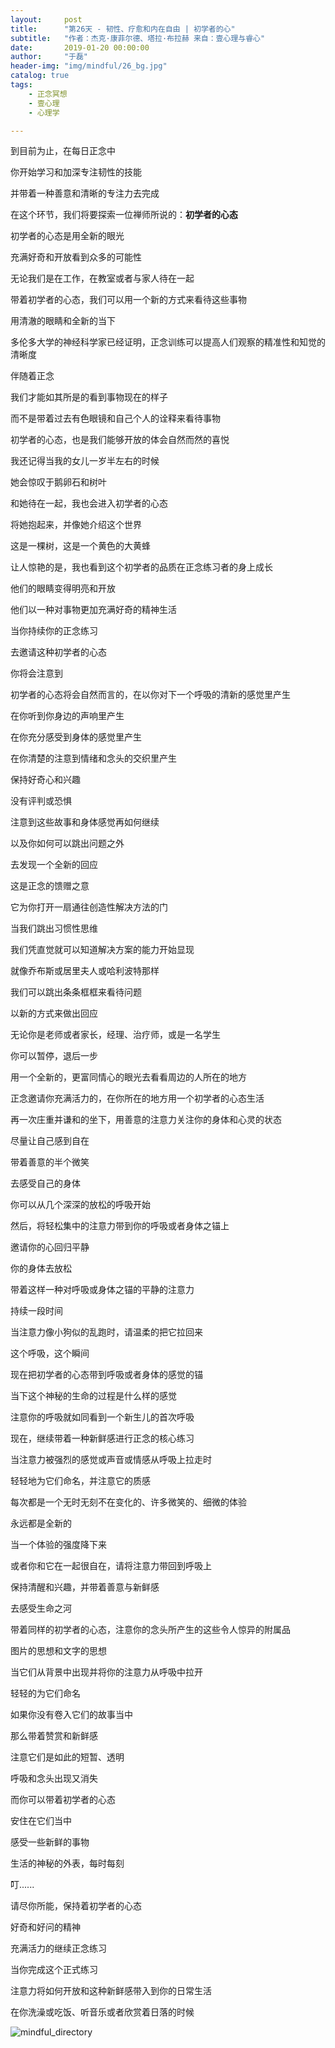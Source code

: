 ```yaml
---
layout:     post
title:      "第26天 - 韧性、疗愈和内在自由 | 初学者的心"
subtitle:   "作者：杰克·康菲尔德、塔拉·布拉赫 来自：壹心理与睿心"
date:       2019-01-20 00:00:00
author:     "于磊"
header-img: "img/mindful/26_bg.jpg"
catalog: true
tags:
    - 正念冥想
    - 壹心理
    - 心理学

---
```


到目前为止，在每日正念中

你开始学习和加深专注韧性的技能

并带着一种善意和清晰的专注力去完成

在这个环节，我们将要探索一位禅师所说的：**初学者的心态**

初学者的心态是用全新的眼光

充满好奇和开放看到众多的可能性

无论我们是在工作，在教室或者与家人待在一起

带着初学者的心态，我们可以用一个新的方式来看待这些事物

用清澈的眼睛和全新的当下

多伦多大学的神经科学家已经证明，正念训练可以提高人们观察的精准性和知觉的清晰度

伴随着正念

我们才能如其所是的看到事物现在的样子

而不是带着过去有色眼镜和自己个人的诠释来看待事物

初学者的心态，也是我们能够开放的体会自然而然的喜悦

我还记得当我的女儿一岁半左右的时候

她会惊叹于鹅卵石和树叶

和她待在一起，我也会进入初学者的心态

将她抱起来，并像她介绍这个世界

这是一棵树，这是一个黄色的大黄蜂

让人惊艳的是，我也看到这个初学者的品质在正念练习者的身上成长

他们的眼睛变得明亮和开放

他们以一种对事物更加充满好奇的精神生活

当你持续你的正念练习

去邀请这种初学者的心态

你将会注意到

初学者的心态将会自然而言的，在以你对下一个呼吸的清新的感觉里产生

在你听到你身边的声响里产生

在你充分感受到身体的感觉里产生

在你清楚的注意到情绪和念头的交织里产生

保持好奇心和兴趣

没有评判或恐惧

注意到这些故事和身体感觉再如何继续

以及你如何可以跳出问题之外

去发现一个全新的回应

这是正念的馈赠之意

它为你打开一扇通往创造性解决方法的门

当我们跳出习惯性思维

我们凭直觉就可以知道解决方案的能力开始显现

就像乔布斯或居里夫人或哈利波特那样

我们可以跳出条条框框来看待问题

以新的方式来做出回应

无论你是老师或者家长，经理、治疗师，或是一名学生

你可以暂停，退后一步

用一个全新的，更富同情心的眼光去看看周边的人所在的地方

正念邀请你充满活力的，在你所在的地方用一个初学者的心态生活

再一次庄重并谦和的坐下，用善意的注意力关注你的身体和心灵的状态

尽量让自己感到自在

带着善意的半个微笑

去感受自己的身体

你可以从几个深深的放松的呼吸开始

然后，将轻松集中的注意力带到你的呼吸或者身体之锚上

邀请你的心回归平静

你的身体去放松

带着这样一种对呼吸或身体之锚的平静的注意力

持续一段时间

当注意力像小狗似的乱跑时，请温柔的把它拉回来

这个呼吸，这个瞬间

现在把初学者的心态带到呼吸或者身体的感觉的锚

当下这个神秘的生命的过程是什么样的感觉

注意你的呼吸就如同看到一个新生儿的首次呼吸

现在，继续带着一种新鲜感进行正念的核心练习

当注意力被强烈的感觉或声音或情感从呼吸上拉走时

轻轻地为它们命名，并注意它的质感

每次都是一个无时无刻不在变化的、许多微笑的、细微的体验

永远都是全新的

当一个体验的强度降下来

或者你和它在一起很自在，请将注意力带回到呼吸上

保持清醒和兴趣，并带着善意与新鲜感

去感受生命之河

带着同样的初学者的心态，注意你的念头所产生的这些令人惊异的附属品 

图片的思想和文字的思想

当它们从背景中出现并将你的注意力从呼吸中拉开

轻轻的为它们命名

如果你没有卷入它们的故事当中

那么带着赞赏和新鲜感

注意它们是如此的短暂、透明

呼吸和念头出现又消失

而你可以带着初学者的心态

安住在它们当中

感受一些新鲜的事物

生活的神秘的外表，每时每刻

叮......

请尽你所能，保持着初学者的心态

好奇和好问的精神

充满活力的继续正念练习

当你完成这个正式练习

注意力将如何开放和这种新鲜感带入到你的日常生活

在你洗澡或吃饭、听音乐或者欣赏着日落的时候



![mindful_directory](/img/mindful/share.jpeg)





























